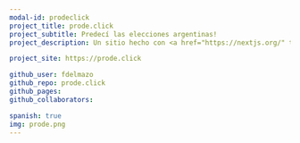```yaml
---
modal-id: prodeclick
project_title: prode.click
project_subtitle: Predecí las elecciones argentinas!
project_description: Un sitio hecho con <a href="https://nextjs.org/" target="_blank">Next.js</a> para que la gente arme una partida con sus amigos y pueda apostar los resultados de las elecciones presidenciales

project_site: https://prode.click

github_user: fdelmazo
github_repo: prode.click
github_pages:
github_collaborators:

spanish: true
img: prode.png
---
```


